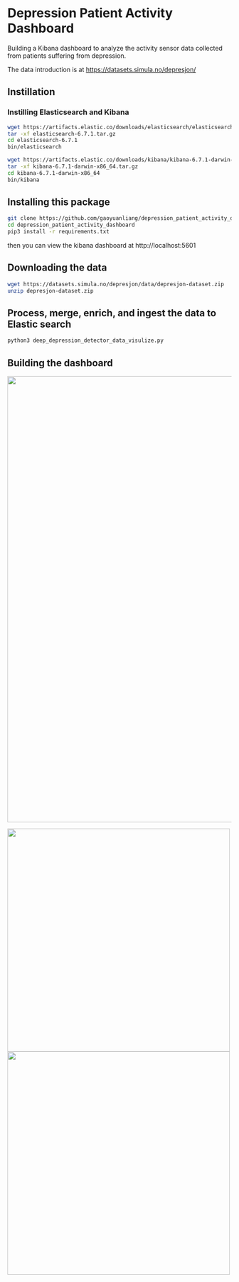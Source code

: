 # Depression Patient Activity Dashboard

Building a Kibana dashboard to analyze the activity sensor data collected from patients suffering from depression. 

The data introduction is at https://datasets.simula.no/depresjon/

## Instillation 

### Instilling Elasticsearch and Kibana

```bash
wget https://artifacts.elastic.co/downloads/elasticsearch/elasticsearch-6.7.1.tar.gz
tar -xf elasticsearch-6.7.1.tar.gz
cd elasticsearch-6.7.1
bin/elasticsearch
```

```bash
wget https://artifacts.elastic.co/downloads/kibana/kibana-6.7.1-darwin-x86_64.tar.gz
tar -xf kibana-6.7.1-darwin-x86_64.tar.gz
cd kibana-6.7.1-darwin-x86_64
bin/kibana
```

## Installing this package

```bash
git clone https://github.com/gaoyuanliang/depression_patient_activity_dashboard.git
cd depression_patient_activity_dashboard
pip3 install -r requirements.txt
```

then you can view the kibana dashboard at http://localhost:5601

## Downloading the data

```bash
wget https://datasets.simula.no/depresjon/data/depresjon-dataset.zip
unzip depresjon-dataset.zip
```

## Process, merge, enrich, and ingest the data to Elastic search 

```bash
python3 deep_depression_detector_data_visulize.py
```

## Building the dashboard

<img src="https://raw.githubusercontent.com/gaoyuanliang/deep_depression_detector/master/ezgif-2-9ca41a12826a.gif" width="1000">

<img src="https://raw.githubusercontent.com/gaoyuanliang/deep_depression_detector/master/screencapture-localhost-5601-app-kibana-2020-08-31-21_42_09.png" width="500"> <img src="https://raw.githubusercontent.com/gaoyuanliang/deep_depression_detector/master/screencapture-localhost-5601-app-kibana-2020-08-31-21_43_31.png" width="500">
